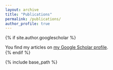 ```yaml
---
layout: archive
title: "Publications"
permalink: /publications/
author_profile: true
---
```


{% if site.author.googlescholar %}
  <div class="wordwrap">You find my articles on <a href="{{site.author.googlescholar}}">my Google Scholar profile</a>.</div>
{% endif %}

{% include base_path %}



